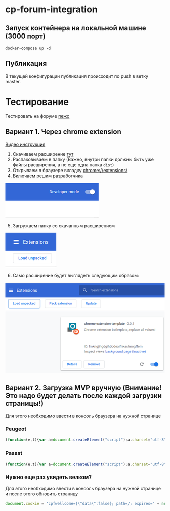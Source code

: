 # cp-forum-integration

## Запуск контейнера на локальной машине (3000 порт)
```
docker-compose up -d
```

## Публикация
В текущей конфигурации публикация происходит по push в ветку master.


# Тестирование

Тестировать на форуме [пежо](https://peugeot-club.net/forum/topic/19034/)

## Вариант 1. Через chrome extension

[Видео инструкция](https://www.loom.com/share/b37d0869b3854b06895e1de4f4a78d2f)

1. Скачиваем расширение [тут](https://github.com/B2BFamily/cp-peugeot-ge/releases/latest/download/dist.zip)
2. Распаковываем в папку (Важно, внутри папки должны быть уже файлы расширения, а не еще одна папка `dist`)
3. Открываем в браузере вкладку [chrome://extensions/](chrome://extensions/)
4. Включаем решим разработчика 

![Developer Mode Checkbox](assets/dev_mode.png)

5. Загружаем папку со скачанным расширением 

![Load Unpacked Button](assets/load_unpacked.png)

6. Само расширение будет выглядеть следующим образом: 

![Extension Loaded](assets/ext_loaded.png)

##

## Вариант 2. Загрузка MVP вручную (Внимание! Это надо будет делать после каждой загрузки страницы!)
Для этого необходимо ввести в консоль браузера на нужной странице
### Peugeot
```js
(function(e,t){var a=document.createElement("script");a.charset="utf-8",a.type="text/javascript",a.type="text/javascript";a.src=e,a.async=!0,t.appendChild(a)})("https://cpf.tadam.ai/peugeot/peugeotClub.umd.min.js",document.body);
```
### Passat
```js
(function(e,t){var a=document.createElement("script");a.charset="utf-8",a.type="text/javascript",a.src=e,a.async=!0,t.appendChild(a)})("https://cpf.tadam.ai/passat/passatClub.umd.min.js",document.head);
```

### Нужно еще раз увидеть велком?
Для этого необходимо ввести в консоль браузера на нужной странице и после этого обновить страницу
```js
document.cookie = 'cpfwellcome={\"data\":false}; path=/; expires=' + new Date(new Date().getTime() + 60 * 1000 * 60 * 24 * 1).toUTCString();
```
